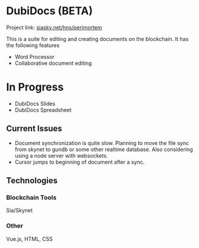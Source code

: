 # DubiDocs (BETA)

Project link: [siasky.net/hns/perimortem](https://siasky.net/hns/perimortem/)

This is a suite for editing and creating documents on the blockchain.
It has the following features
- Word Processor
- Collaborative document editing

# In Progress
- DubiDocs Slides
- DubiDocs Spreadsheet

## Current Issues
- Document synchronization is quite slow. Planning to move the file sync from skynet to gundb or some other realtime database. Also considering using a node server with websockets.
- Cursor jumps to beginning of document after a sync.

## Technologies
### Blockchain Tools
Sia/Skynet
### Other
Vue.js, HTML, CSS
